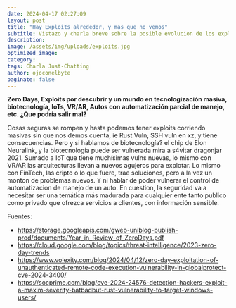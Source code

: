 ```yaml
---
date: 2024-04-17 02:27:09
layout: post
title: "Hay Exploits alrededor, y mas que no vemos"
subtitle: Vistazo y charla breve sobre la posible evolucion de los exploits.
description: 
image: /assets/img/uploads/exploits.jpg
optimized_image:
category: 
tags: Charla Just-Chatting
author: ojoconelbyte
paginate: false
---
```

**Zero Days, Exploits por descubrir y un mundo en tecnologización masiva, biotecnología, IoTs, VR/AR, Autos con automatización parcial de manejo, etc. ¿Que podría salir mal?**

Cosas seguras se rompen y hasta podemos tener exploits corriendo masivas sin que nos demos cuenta, ie Rust Vuln, SSH vuln en xz, y tiene consecuencias. 
Pero y si hablamos de biotecnología? el chip de Elon Neuralink, y la biotecnología puede ser vulnerada mira a s4vitar dragonjar 2021. 
Sumado a IoT que tiene muchísimas vulns nuevas, lo mismo con VR/AR las arquitecturas llevan a nuevos agujeros para explotar. 
Lo mismo con FinTech, las cripto o lo que fuere, trae soluciones, pero a la vez un monton de problemas nuevos. 
Y ni hablar de poder vulnerar el control de automatizacion de manejo de un auto. 
En cuestion, la seguridad va a necesitar ser una temática más madurada para cualquier ente tanto publico como privado que ofrezca servicios a clientes, con información sensible. 

Fuentes:
- <https://storage.googleapis.com/gweb-uniblog-publish-prod/documents/Year_in_Review_of_ZeroDays.pdf>
- <https://cloud.google.com/blog/topics/threat-intelligence/2023-zero-day-trends>
- <https://www.volexity.com/blog/2024/04/12/zero-day-exploitation-of-unauthenticated-remote-code-execution-vulnerability-in-globalprotect-cve-2024-3400/>
- <https://socprime.com/blog/cve-2024-24576-detection-hackers-exploit-a-maxim-severity-batbadbut-rust-vulnerability-to-target-windows-users/>
